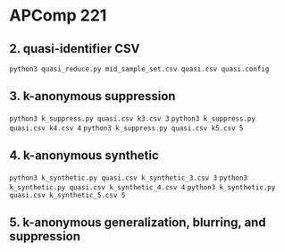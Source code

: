 # APComp 221

## 2. quasi-identifier CSV

`python3 quasi_reduce.py mid_sample_set.csv quasi.csv quasi.config`

## 3. k-anonymous suppression

`python3 k_suppress.py quasi.csv k3.csv 3`
`python3 k_suppress.py quasi.csv k4.csv 4`
`python3 k_suppress.py quasi.csv k5.csv 5`

## 4. k-anonymous synthetic
`python3 k_synthetic.py quasi.csv k_synthetic_3.csv 3`
`python3 k_synthetic.py quasi.csv k_synthetic_4.csv 4`
`python3 k_synthetic.py quasi.csv k_synthetic_5.csv 5`

## 5. k-anonymous generalization, blurring, and suppression

